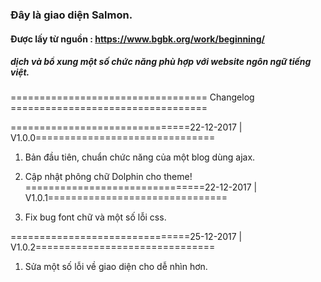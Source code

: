
### Đây là giao diện Salmon.
#### Được lấy từ nguồn : https://www.bgbk.org/work/beginning/
##### dịch và bổ xung một số chức năng phù hợp với website ngôn ngữ tiếng việt.



================================== Changelog ==================================

===============================22-12-2017 | V1.0.0===============================

1. Bản đầu tiên, chuẩn chức năng của một blog dùng ajax.
2. Cập nhật phông chữ Dolphin cho theme!
===============================22-12-2017 | V1.0.1===============================

1. Fix bug font chữ và một số lỗi css.

===============================25-12-2017 | V1.0.2===============================

1. Sửa một số lỗi về giao diện cho dễ nhìn hơn.